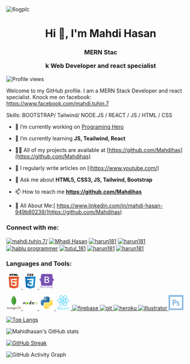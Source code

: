 

<a align="center ">![6ogplc](https://user-images.githubusercontent.com/106563815/182020171-9283c947-8af8-427f-b00e-5bc4cb30ca1d.gif)</a>


<h1 align="center">Hi 👋, I'm Mahdi Hasan</h1>
<h3 align="center">MERN Stac


k Web Developer and react specialist</h3>

![Profile views](https://gpvc.arturio.dev/mahdihas) 

Welcome to my GitHub profile. I am a MERN Stack Developer and react specialist. 
Knock me on facebook: https://www.facebook.com/mahdi.tuhin.7

Skills: BOOTSTRAP/ Tailwind/ NODE.JS / REACT / JS / HTML / CSS
 

- 🔭 I’m currently working on [Programing Hero](https://www.programming-hero.com/)

- 🌱 I’m currently learning **JS, Teailwind, React**

- 👨‍💻 All of my projects are available at [https://github.com/Mahdihas](https://github.com/Mahdihas)

- 📝 I regularly write articles on [(https://www.youtube.com/)

- 💬 Ask me about **HTML5, CSS3, JS, Tailwind, Bootstrap**

- 📫 How to reach me **https://github.com/Mahdihas**

- 📄 All About Me:[ https://www.linkedin.com/in/mahdi-hasan-949b80239/]https://github.com/Mahdihas)

<h3 align="left">Connect with me:</h3>
<p align="left">
<a href="https://fb.com/mahdi.tuhin.7/" target="blank"><img align="center" src="https://raw.githubusercontent.com/rahuldkjain/github-profile-readme-generator/master/src/images/icons/Social/facebook.svg" alt="mahdi.tuhin.7/" height="30" width="40" /></a>
<a href="https://twitter.com/MoktoAlo" target="blank"><img align="center" src="https://raw.githubusercontent.com/rahuldkjain/github-profile-readme-generator/master/src/images/icons/Social/twitter.svg" alt="Mhadi Hasan" height="30" width="40" /></a>
<a href="https://linkedin.com/in/harun181" target="blank"><img align="center" src="https://raw.githubusercontent.com/rahuldkjain/github-profile-readme-generator/master/src/images/icons/Social/linked-in-alt.svg" alt="harun181" height="30" width="40" /></a>
<a href="https://codepen.io/harun181" target="blank"><img align="center" src="https://raw.githubusercontent.com/rahuldkjain/github-profile-readme-generator/master/src/images/icons/Social/codepen.svg" alt="harun181" height="30" width="40" /></a>
<a href="https://www.youtube.com/c/hablu programmer" target="blank"><img align="center" src="https://raw.githubusercontent.com/rahuldkjain/github-profile-readme-generator/master/src/images/icons/Social/youtube.svg" alt="hablu programmer" height="30" width="40" /></a>
<a href="https://instagram.com/tutul_181" target="blank"><img align="center" src="https://raw.githubusercontent.com/rahuldkjain/github-profile-readme-generator/master/src/images/icons/Social/instagram.svg" alt="tutul_181" height="30" width="40" /></a>
<a href="https://dribbble.com/harun181" target="blank"><img align="center" src="https://raw.githubusercontent.com/rahuldkjain/github-profile-readme-generator/master/src/images/icons/Social/dribbble.svg" alt="harun181" height="30" width="40" /></a>
<a href="https://www.behance.net/harun181" target="blank"><img align="center" src="https://raw.githubusercontent.com/rahuldkjain/github-profile-readme-generator/master/src/images/icons/Social/behance.svg" alt="harun181" height="30" width="40" /></a>
</p>

<h3 align="left">Languages and Tools:</h3>
<p align="left"> 
<a href="https://www.w3.org/html/" target="_blank"> <img src="https://raw.githubusercontent.com/devicons/devicon/master/icons/html5/html5-original-wordmark.svg" alt="html5" width="40" height="40"/> </a> 
<a href="https://www.w3schools.com/css/" target="_blank"> <img src="https://raw.githubusercontent.com/devicons/devicon/master/icons/css3/css3-original-wordmark.svg" alt="css3" width="40" height="40"/> </a>
<a href="https://getbootstrap.com" target="_blank"> <img src="https://raw.githubusercontent.com/devicons/devicon/master/icons/bootstrap/bootstrap-plain-wordmark.svg" alt="bootstrap" width="40" height="40"/> </a> 

<a href="https://www.mongodb.com/" target="_blank"> <img src="https://raw.githubusercontent.com/devicons/devicon/master/icons/mongodb/mongodb-original-wordmark.svg" alt="mongodb" width="40" height="40"/> </a> 
<a href="https://nodejs.org" target="_blank"> <img src="https://raw.githubusercontent.com/devicons/devicon/master/icons/nodejs/nodejs-original-wordmark.svg" alt="nodejs" width="40" height="40"/> </a>
<a href="https://www.python.org" target="_blank"> <img src="https://raw.githubusercontent.com/devicons/devicon/master/icons/python/python-original.svg" alt="python" width="40" height="40"/> </a> 
<a href="https://reactjs.org/" target="_blank"> <img src="https://raw.githubusercontent.com/devicons/devicon/master/icons/react/react-original-wordmark.svg" alt="react" width="40" height="40"/> </a> 
<a href="https://firebase.google.com/" target="_blank"> <img src="https://www.vectorlogo.zone/logos/firebase/firebase-icon.svg" alt="firebase" width="40" height="40"/> </a> 
<a href="https://git-scm.com/" target="_blank"> <img src="https://www.vectorlogo.zone/logos/git-scm/git-scm-icon.svg" alt="git" width="40" height="40"/> </a> 
<a href="https://heroku.com" target="_blank"> <img src="https://www.vectorlogo.zone/logos/heroku/heroku-icon.svg" alt="heroku" width="40" height="40"/> </a> 
<a href="https://www.adobe.com/in/products/illustrator.html" target="_blank"> <img src="https://www.vectorlogo.zone/logos/adobe_illustrator/adobe_illustrator-icon.svg" alt="illustrator" width="40" height="40"/> </a> 
<a href="https://www.photoshop.com/en" target="_blank"> <img src="https://raw.githubusercontent.com/devicons/devicon/master/icons/photoshop/photoshop-line.svg" alt="photoshop" width="40" height="40"/> </a> 
</p>

[![Top Langs](https://github-readme-stats.vercel.app/api/top-langs/?username=Mahdihas&theme=tokyonight)](https://github.com/anuraghazra/github-readme-stats)


![Mahidhasan's GitHub stats](https://github-readme-stats.vercel.app/api?username=Mahdihas&theme=tokyonight&show_icons=true)



[![GitHub Streak](https://github-readme-streak-stats.herokuapp.com?user=Mahdihas&theme=tokyonight&hide_border=true&border=DD2727&stroke=DD2727)](https://git.io/streak-stats)



![GitHub Activity Graph](https://activity-graph.herokuapp.com/graph?username=Mahdihas)  
